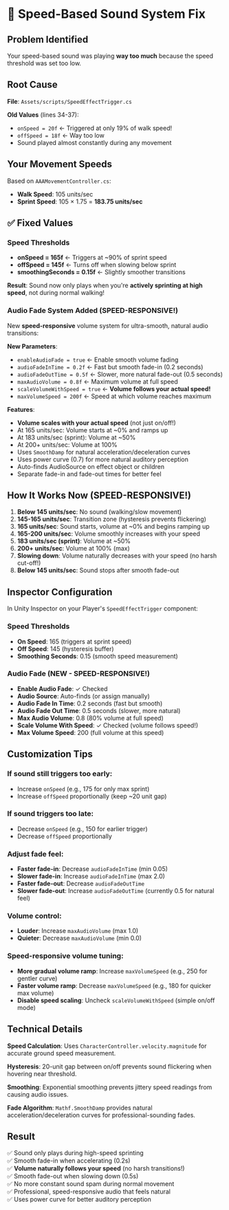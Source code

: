 # 🎵 Speed-Based Sound System Fix

## Problem Identified
Your speed-based sound was playing **way too much** because the speed threshold was set too low.

## Root Cause
**File**: `Assets/scripts/SpeedEffectTrigger.cs`

**Old Values** (lines 34-37):
- `onSpeed = 20f` ← Triggered at only 19% of walk speed!
- `offSpeed = 18f` ← Way too low
- Sound played almost constantly during any movement

## Your Movement Speeds
Based on `AAAMovementController.cs`:
- **Walk Speed**: 105 units/sec
- **Sprint Speed**: 105 × 1.75 = **183.75 units/sec**

## ✅ Fixed Values

### Speed Thresholds
- **onSpeed = 165f** ← Triggers at ~90% of sprint speed
- **offSpeed = 145f** ← Turns off when slowing below sprint
- **smoothingSeconds = 0.15f** ← Slightly smoother transitions

**Result**: Sound now only plays when you're **actively sprinting at high speed**, not during normal walking!

### Audio Fade System Added (SPEED-RESPONSIVE!)
New **speed-responsive** volume system for ultra-smooth, natural audio transitions:

**New Parameters**:
- `enableAudioFade = true` ← Enable smooth volume fading
- `audioFadeInTime = 0.2f` ← Fast but smooth fade-in (0.2 seconds)
- `audioFadeOutTime = 0.5f` ← Slower, more natural fade-out (0.5 seconds)
- `maxAudioVolume = 0.8f` ← Maximum volume at full speed
- `scaleVolumeWithSpeed = true` ← **Volume follows your actual speed!**
- `maxVolumeSpeed = 200f` ← Speed at which volume reaches maximum

**Features**:
- **Volume scales with your actual speed** (not just on/off!)
- At 165 units/sec: Volume starts at ~0% and ramps up
- At 183 units/sec (sprint): Volume at ~50%
- At 200+ units/sec: Volume at 100%
- Uses `SmoothDamp` for natural acceleration/deceleration curves
- Uses power curve (0.7) for more natural auditory perception
- Auto-finds AudioSource on effect object or children
- Separate fade-in and fade-out times for better feel

## How It Works Now (SPEED-RESPONSIVE!)

1. **Below 145 units/sec**: No sound (walking/slow movement)
2. **145-165 units/sec**: Transition zone (hysteresis prevents flickering)
3. **165 units/sec**: Sound starts, volume at ~0% and begins ramping up
4. **165-200 units/sec**: Volume smoothly increases with your speed
5. **183 units/sec (sprint)**: Volume at ~50%
6. **200+ units/sec**: Volume at 100% (max)
7. **Slowing down**: Volume naturally decreases with your speed (no harsh cut-off!)
8. **Below 145 units/sec**: Sound stops after smooth fade-out

## Inspector Configuration

In Unity Inspector on your Player's `SpeedEffectTrigger` component:

### Speed Thresholds
- **On Speed**: 165 (triggers at sprint speed)
- **Off Speed**: 145 (hysteresis buffer)
- **Smoothing Seconds**: 0.15 (smooth speed measurement)

### Audio Fade (NEW - SPEED-RESPONSIVE!)
- **Enable Audio Fade**: ✓ Checked
- **Audio Source**: Auto-finds (or assign manually)
- **Audio Fade In Time**: 0.2 seconds (fast but smooth)
- **Audio Fade Out Time**: 0.5 seconds (slower, more natural)
- **Max Audio Volume**: 0.8 (80% volume at full speed)
- **Scale Volume With Speed**: ✓ Checked (volume follows speed!)
- **Max Volume Speed**: 200 (full volume at this speed)

## Customization Tips

### If sound still triggers too early:
- Increase `onSpeed` (e.g., 175 for only max sprint)
- Increase `offSpeed` proportionally (keep ~20 unit gap)

### If sound triggers too late:
- Decrease `onSpeed` (e.g., 150 for earlier trigger)
- Decrease `offSpeed` proportionally

### Adjust fade feel:
- **Faster fade-in**: Decrease `audioFadeInTime` (min 0.05)
- **Slower fade-in**: Increase `audioFadeInTime` (max 2.0)
- **Faster fade-out**: Decrease `audioFadeOutTime`
- **Slower fade-out**: Increase `audioFadeOutTime` (currently 0.5 for natural feel)

### Volume control:
- **Louder**: Increase `maxAudioVolume` (max 1.0)
- **Quieter**: Decrease `maxAudioVolume` (min 0.0)

### Speed-responsive volume tuning:
- **More gradual volume ramp**: Increase `maxVolumeSpeed` (e.g., 250 for gentler curve)
- **Faster volume ramp**: Decrease `maxVolumeSpeed` (e.g., 180 for quicker max volume)
- **Disable speed scaling**: Uncheck `scaleVolumeWithSpeed` (simple on/off mode)

## Technical Details

**Speed Calculation**: Uses `CharacterController.velocity.magnitude` for accurate ground speed measurement.

**Hysteresis**: 20-unit gap between on/off prevents sound flickering when hovering near threshold.

**Smoothing**: Exponential smoothing prevents jittery speed readings from causing audio issues.

**Fade Algorithm**: `Mathf.SmoothDamp` provides natural acceleration/deceleration curves for professional-sounding fades.

## Result
✅ Sound only plays during high-speed sprinting  
✅ Smooth fade-in when accelerating (0.2s)  
✅ **Volume naturally follows your speed** (no harsh transitions!)  
✅ Smooth fade-out when slowing down (0.5s)  
✅ No more constant sound spam during normal movement  
✅ Professional, speed-responsive audio that feels natural  
✅ Uses power curve for better auditory perception
